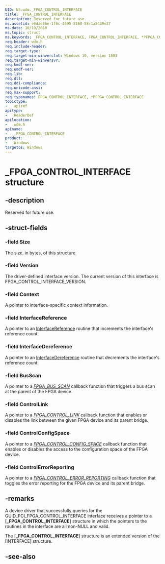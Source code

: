 ```yaml
---
UID: NS:wdm._FPGA_CONTROL_INTERFACE
title: _FPGA_CONTROL_INTERFACE
description: Reserved for future use.
ms.assetid: e0dae56e-1f6c-4695-8168-58c1a5439e37
ms.date: 10/19/2018
ms.topic: struct
ms.keywords: _FPGA_CONTROL_INTERFACE, FPGA_CONTROL_INTERFACE, *PFPGA_CONTROL_INTERFACE, 
req.header: wdm.h
req.include-header:
req.target-type:
req.target-min-winverclnt: Windows 10, version 1803
req.target-min-winversvr:
req.kmdf-ver:
req.umdf-ver:
req.lib:
req.dll:
req.ddi-compliance:
req.unicode-ansi:
req.max-support:
req.typenames: FPGA_CONTROL_INTERFACE, *PFPGA_CONTROL_INTERFACE
topictype: 
-	apiref
apitype: 
-	HeaderDef
apilocation: 
-	wdm.h
apiname: 
-	_FPGA_CONTROL_INTERFACE
product:
-	Windows
targetos: Windows
---
```


# _FPGA_CONTROL_INTERFACE structure

## -description
Reserved for future use.

## -struct-fields

### -field Size
The size, in bytes, of this structure.
 
### -field Version
The driver-defined interface version. The current version of this interface is FPGA_CONTROL_INTERFACE_VERSION.
 
### -field Context
A pointer to interface-specific context information.
 
### -field InterfaceReference
A pointer to an [InterfaceReference](https://docs.microsoft.com/windows-hardware/drivers/ddi/content/wudfwdm/nc-wudfwdm-pinterface_reference) routine that increments the interface's reference count.
 
### -field InterfaceDereference
A pointer to an [InterfaceDereference](https://docs.microsoft.com/windows-hardware/drivers/ddi/content/wudfwdm/nc-wudfwdm-pinterface_dereference) routine that decrements the interface's reference count.
 
### -field BusScan
A pointer to a [_FPGA_BUS_SCAN_](nc-wdm-fpga_bus_scan.md) callback function that triggers a bus scan at the parent of the FPGA device.
 
### -field ControlLink
A pointer to a [_FPGA_CONTROL_LINK_](nc-wdm-fpga_control_link.md) callback function that enables or disables the link between the given FPGA device and its parent bridge.
 
### -field ControlConfigSpace
A pointer to a [_FPGA_CONTROL_CONFIG_SPACE_](nc-wdm-fpga_control_config_space.md) callback function that enables or disables the access to the configuration space of the FPGA device.  
 
### -field ControlErrorReporting
A pointer to a [_FPGA_CONTROL_ERROR_REPORTING_](nc-wdm-fpga_control_error_reporting.md) callback function that toggles the error reporting for the FPGA device and its parent bridge. 

## -remarks
A device driver that successfully queries for the GUID_PCI_FPGA_CONTROL_INTERFACE interface receives a pointer to a [**_FPGA_CONTROL_INTERFACE**] structure in which the pointers to the routines in the interface are all non-NULL and valid. 

The [**_FPGA_CONTROL_INTERFACE**] structure is an extended version of the [INTERFACE] structure.

## -see-also
